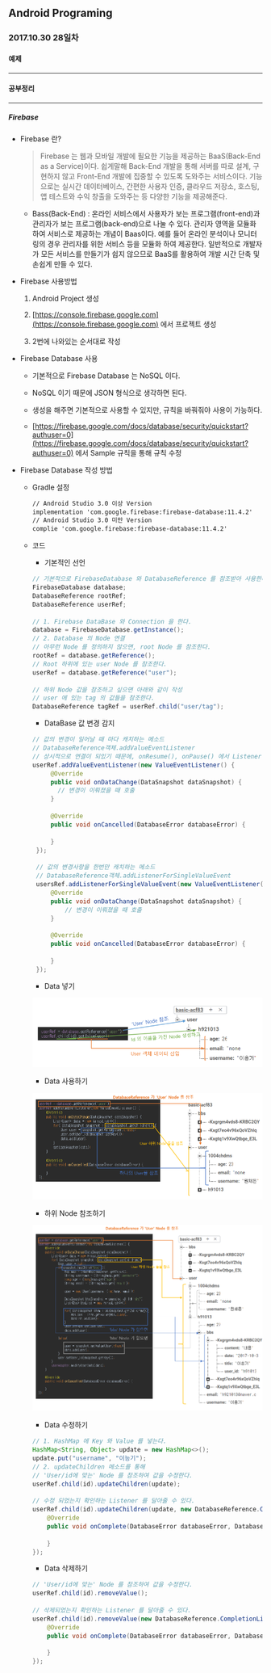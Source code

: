 Android Programing
----------------------------------------------------
### 2017.10.30 28일차

#### 예제
____________________________________________________

#### 공부정리
____________________________________________________

##### __Firebase__

- Firebase 란?

  > Firebase 는 웹과 모바일 개발에 필요한 기능을 제공하는 BaaS(Back-End as a Service)이다. 쉽게말해 Back-End 개발을 통해 서버를 따로 설계, 구현하지 않고 Front-End 개발에 집중할 수 있도록 도와주는 서비스이다. 기능으로는 실시간 데이터베이스, 간편한 사용자 인증, 클라우드 저장소, 호스팅, 앱 테스트와 수익 창출을 도와주는 등 다양한 기능을 제공해준다.

  - Bass(Back-End) :  온라인 서비스에서 사용자가 보는 프로그램(front-end)과 관리자가 보는 프로그램(back-end)으로 나눌 수 있다. 관리자 영역을 모듈화 하여 서비스로 제공하는 개념이 Baas이다. 예를 들어 온라인 분석이나 모니터링의 경우 관리자를 위한 서비스 등을 모듈화 하여 제공한다. 일반적으로 개발자가 모든 서비스를 만들기가 쉽지 않으므로 BaaS를 활용하여 개발 시간 단축 및 손쉽게 만들 수 있다.

- Firebase 사용방법

  1. Android Project 생성

  2. [https://console.firebase.google.com](https://console.firebase.google.com) 에서 프로젝트 생성

  3. 2번에 나와있는 순서대로 작성

- Firebase Database 사용

  - 기본적으로 Firebase Database 는 NoSQL 이다.

  - NoSQL 이기 때문에 JSON 형식으로 생각하면 된다.

  - 생성을 해주면 기본적으로 사용할 수 있지만, 규칙을 바꿔줘야 사용이 가능하다.

  - [https://firebase.google.com/docs/database/security/quickstart?authuser=0](https://firebase.google.com/docs/database/security/quickstart?authuser=0) 에서 Sample 규칙을 통해 규칙 수정

- Firebase Database 작성 방법

  - Gradle 설정

      ```xml
      // Android Studio 3.0 이상 Version
      implementation 'com.google.firebase:firebase-database:11.4.2'  
      // Android Studio 3.0 미만 Version
      complie 'com.google.firebase:firebase-database:11.4.2'
      ```

  - 코드

      - 기본적인 선언

      ```java
      // 기본적으로 FirebaseDatabase 와 DatabaseReference 를 참조받아 사용한다.
      FirebaseDatabase database;
      DatabaseReference rootRef;
      DatabaseReference userRef;

      // 1. Firebase DataBase 와 Connection 을 한다.
      database = FirebaseDatabase.getInstance();
      // 2. Database 의 Node 연결
      // 아무런 Node 를 정의하지 않으면, root Node 를 참조한다.
      rootRef = database.getReference();
      // Root 하위에 있는 user Node 를 참조한다.
      userRef = database.getReference("user");

      // 하위 Node 값을 참조하고 싶으면 아래와 같이 작성
      // user 에 있는 tag 의 값들을 참조한다.
      DatabaseReference tagRef = userRef.child("user/tag");
      ```

      - DataBase 값 변경 감지

      ```java
      // 값의 변경이 일어날 때 마다 캐치하는 메소드
      // DatabaseReference객체.addValueEventListener
      // 상시적으로 연결이 되있기 때문에, onResume(), onPause() 에서 Listener 의 작업을 해줘야 한다.
      userRef.addValueEventListener(new ValueEventListener() {
           @Override
           public void onDataChange(DataSnapshot dataSnapshot) {
             // 변경이 이뤄졌을 때 호출
           }

           @Override
           public void onCancelled(DatabaseError databaseError) {

           }
       });

       // 값의 변경사항을 한번만 캐치하는 메소드
       // DatabaseReference객체.addListenerForSingleValueEvent
       usersRef.addListenerForSingleValueEvent(new ValueEventListener() {
           @Override
           public void onDataChange(DataSnapshot dataSnapshot) {
               // 변경이 이뤄졌을 때 호출
           }

           @Override
           public void onCancelled(DatabaseError databaseError) {

           }
       });
      ```

      - Data 넣기

      ![data Insert](https://github.com/Hooooong/DAY35_FirebaseBasic/blob/master/image/dataInsert.PNG)

      - Data 사용하기

      ![snapshot](https://github.com/Hooooong/DAY35_FirebaseBasic/blob/master/image/datasnapshat1.PNG)

      - 하위 Node 참조하기

      ![snapshot2](https://github.com/Hooooong/DAY35_FirebaseBasic/blob/master/image/datasnapshat2.PNG)

      - Data 수정하기

      ```java
      // 1. HashMap 에 Key 와 Value 를 넣는다.
      HashMap<String, Object> update = new HashMap<>();
      update.put("username", "이능기");
      // 2. updateChildren 메소드를 통해
      // 'User/id에 맞는' Node 를 참조하여 값을 수정한다.
      userRef.child(id).updateChildren(update);

      // 수정 되었는지 확인하는 Listener 를 달아줄 수 있다.
      userRef.child(id).updateChildren(update, new DatabaseReference.CompletionListener() {
          @Override
          public void onComplete(DatabaseError databaseError, DatabaseReference databaseReference) {

          }
      });
      ```

      - Data 삭제하기

      ```java
      // 'User/id에 맞는' Node 를 참조하여 값을 수정한다.
      userRef.child(id).removeValue();

      // 삭제되었는지 확인하는 Listener 를 달아줄 수 있다.
      userRef.child(id).removeValue(new DatabaseReference.CompletionListener() {
          @Override
          public void onComplete(DatabaseError databaseError, DatabaseReference databaseReference) {

          }
      });
      ```
